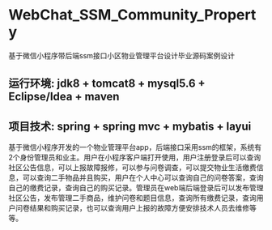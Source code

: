 # WebChat_SSM_Community_Property
基于微信小程序带后端ssm接口小区物业管理平台设计毕业源码案例设计

## 运行环境: jdk8 + tomcat8 + mysql5.6 + Eclipse/Idea + maven
## 项目技术: spring + spring mvc + mybatis + layui
  基于微信小程序开发的一个物业管理平台app，后端接口采用ssm的框架，系统有2个身份管理员和业主。用户在小程序客户端打开使用，用户注册登录后可以查询社区公告信息，可以上报故障报修，可以参与问卷调查，可以提交物业生活缴费信息，可以查询二手物品并且购买，用户在个人中心可以查询自己的问卷答案，查询自己的缴费记录，查询自己的购买记录。管理员在web端后端登录后可以发布管理社区公告，发布管理二手商品，维护问卷和题目信息，查询所有缴费记录，查询用户问卷结果和购买记录，也可以查询用户上报的故障方便安排技术人员去维修等等。
